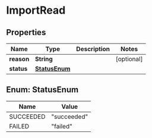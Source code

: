 

# ImportRead


## Properties

| Name | Type | Description | Notes |
|------------ | ------------- | ------------- | -------------|
|**reason** | **String** |  |  [optional] |
|**status** | [**StatusEnum**](#StatusEnum) |  |  |



## Enum: StatusEnum

| Name | Value |
|---- | -----|
| SUCCEEDED | &quot;succeeded&quot; |
| FAILED | &quot;failed&quot; |



